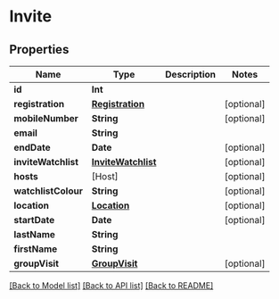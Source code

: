# Invite

## Properties
Name | Type | Description | Notes
------------ | ------------- | ------------- | -------------
**id** | **Int** |  | 
**registration** | [**Registration**](Registration.md) |  | [optional] 
**mobileNumber** | **String** |  | [optional] 
**email** | **String** |  | 
**endDate** | **Date** |  | [optional] 
**inviteWatchlist** | [**InviteWatchlist**](InviteWatchlist.md) |  | [optional] 
**hosts** | [Host] |  | [optional] 
**watchlistColour** | **String** |  | [optional] 
**location** | [**Location**](Location.md) |  | [optional] 
**startDate** | **Date** |  | [optional] 
**lastName** | **String** |  | 
**firstName** | **String** |  | 
**groupVisit** | [**GroupVisit**](GroupVisit.md) |  | [optional] 

[[Back to Model list]](../README.md#documentation-for-models) [[Back to API list]](../README.md#documentation-for-api-endpoints) [[Back to README]](../README.md)


